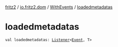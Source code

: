 [fritz2](../../index.md) / [io.fritz2.dom](../index.md) / [WithEvents](index.md) / [loadedmetadatas](./loadedmetadatas.md)

# loadedmetadatas

`val loadedmetadatas: `[`Listener`](../-listener/index.md)`<`[`Event`](https://kotlinlang.org/api/latest/jvm/stdlib/org.w3c.dom.events/-event/index.html)`, T>`